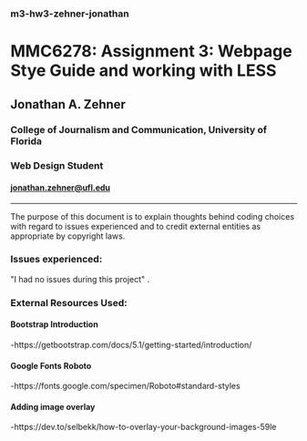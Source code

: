 ### m3-hw3-zehner-jonathan
# MMC6278: Assignment 3: Webpage Stye Guide and working with LESS


## Jonathan A. Zehner
### College of Journalism and Communication, University of Florida  
### Web Design Student  
#### jonathan.zehner@ufl.edu  

____________________________  
  

The purpose of this document is to explain thoughts behind coding choices with regard to issues experienced and to credit external entities as appropriate by copyright laws.

### Issues experienced:  

  <p> "I had no issues during this project" . 

### External Resources Used:  

#### Bootstrap Introduction  

  <p> -https://getbootstrap.com/docs/5.1/getting-started/introduction/  


#### Google Fonts Roboto  

  <p> -https://fonts.google.com/specimen/Roboto#standard-styles  


#### Adding image overlay  

  <p> -https://dev.to/selbekk/how-to-overlay-your-background-images-59le
